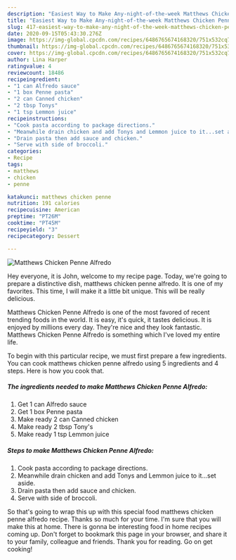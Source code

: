 ```yaml
---
description: "Easiest Way to Make Any-night-of-the-week Matthews Chicken Penne Alfredo"
title: "Easiest Way to Make Any-night-of-the-week Matthews Chicken Penne Alfredo"
slug: 417-easiest-way-to-make-any-night-of-the-week-matthews-chicken-penne-alfredo
date: 2020-09-15T05:43:30.276Z
image: https://img-global.cpcdn.com/recipes/6486765674168320/751x532cq70/matthews-chicken-penne-alfredo-recipe-main-photo.jpg
thumbnail: https://img-global.cpcdn.com/recipes/6486765674168320/751x532cq70/matthews-chicken-penne-alfredo-recipe-main-photo.jpg
cover: https://img-global.cpcdn.com/recipes/6486765674168320/751x532cq70/matthews-chicken-penne-alfredo-recipe-main-photo.jpg
author: Lina Harper
ratingvalue: 4
reviewcount: 18486
recipeingredient:
- "1 can Alfredo sauce"
- "1 box Penne pasta"
- "2 can Canned chicken"
- "2 tbsp Tonys"
- "1 tsp Lemmon juice"
recipeinstructions:
- "Cook pasta according to package directions."
- "Meanwhile drain chicken and add Tonys and Lemmon juice to it...set aside."
- "Drain pasta then add sauce and chicken."
- "Serve with side of broccoli."
categories:
- Recipe
tags:
- matthews
- chicken
- penne

katakunci: matthews chicken penne 
nutrition: 191 calories
recipecuisine: American
preptime: "PT26M"
cooktime: "PT45M"
recipeyield: "3"
recipecategory: Dessert

---
```



![Matthews Chicken Penne Alfredo](https://img-global.cpcdn.com/recipes/6486765674168320/751x532cq70/matthews-chicken-penne-alfredo-recipe-main-photo.jpg)

Hey everyone, it is John, welcome to my recipe page. Today, we're going to prepare a distinctive dish, matthews chicken penne alfredo. It is one of my favorites. This time, I will make it a little bit unique. This will be really delicious.

Matthews Chicken Penne Alfredo is one of the most favored of recent trending foods in the world. It is easy, it's quick, it tastes delicious. It is enjoyed by millions every day. They're nice and they look fantastic. Matthews Chicken Penne Alfredo is something which I've loved my entire life.




To begin with this particular recipe, we must first prepare a few ingredients. You can cook matthews chicken penne alfredo using 5 ingredients and 4 steps. Here is how you cook that.

<!--inarticleads1-->

##### The ingredients needed to make Matthews Chicken Penne Alfredo:

1. Get 1 can Alfredo sauce
1. Get 1 box Penne pasta
1. Make ready 2 can Canned chicken
1. Make ready 2 tbsp Tony&#39;s
1. Make ready 1 tsp Lemmon juice




<!--inarticleads2-->

##### Steps to make Matthews Chicken Penne Alfredo:

1. Cook pasta according to package directions.
1. Meanwhile drain chicken and add Tonys and Lemmon juice to it...set aside.
1. Drain pasta then add sauce and chicken.
1. Serve with side of broccoli.




So that's going to wrap this up with this special food matthews chicken penne alfredo recipe. Thanks so much for your time. I'm sure that you will make this at home. There is gonna be interesting food in home recipes coming up. Don't forget to bookmark this page in your browser, and share it to your family, colleague and friends. Thank you for reading. Go on get cooking!
